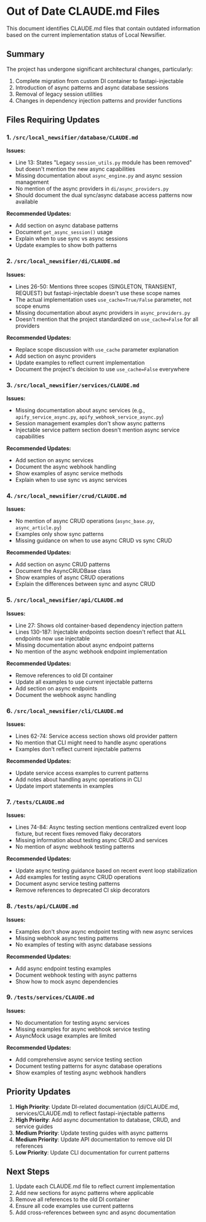 # Out of Date CLAUDE.md Files

This document identifies CLAUDE.md files that contain outdated information based on the current implementation status of Local Newsifier.

## Summary

The project has undergone significant architectural changes, particularly:
1. Complete migration from custom DI container to fastapi-injectable
2. Introduction of async patterns and async database sessions
3. Removal of legacy session utilities
4. Changes in dependency injection patterns and provider functions

## Files Requiring Updates

### 1. `/src/local_newsifier/database/CLAUDE.md`

**Issues:**
- Line 13: States "Legacy `session_utils.py` module has been removed" but doesn't mention the new async capabilities
- Missing documentation about `async_engine.py` and async session management
- No mention of the async providers in `di/async_providers.py`
- Should document the dual sync/async database access patterns now available

**Recommended Updates:**
- Add section on async database patterns
- Document `get_async_session()` usage
- Explain when to use sync vs async sessions
- Update examples to show both patterns

### 2. `/src/local_newsifier/di/CLAUDE.md`

**Issues:**
- Lines 26-50: Mentions three scopes (SINGLETON, TRANSIENT, REQUEST) but fastapi-injectable doesn't use these scope names
- The actual implementation uses `use_cache=True/False` parameter, not scope enums
- Missing documentation about async providers in `async_providers.py`
- Doesn't mention that the project standardized on `use_cache=False` for all providers

**Recommended Updates:**
- Replace scope discussion with `use_cache` parameter explanation
- Add section on async providers
- Update examples to reflect current implementation
- Document the project's decision to use `use_cache=False` everywhere

### 3. `/src/local_newsifier/services/CLAUDE.md`

**Issues:**
- Missing documentation about async services (e.g., `apify_service_async.py`, `apify_webhook_service_async.py`)
- Session management examples don't show async patterns
- Injectable service pattern section doesn't mention async service capabilities

**Recommended Updates:**
- Add section on async services
- Document the async webhook handling
- Show examples of async service methods
- Explain when to use sync vs async services

### 4. `/src/local_newsifier/crud/CLAUDE.md`

**Issues:**
- No mention of async CRUD operations (`async_base.py`, `async_article.py`)
- Examples only show sync patterns
- Missing guidance on when to use async CRUD vs sync CRUD

**Recommended Updates:**
- Add section on async CRUD patterns
- Document the AsyncCRUDBase class
- Show examples of async CRUD operations
- Explain the differences between sync and async CRUD

### 5. `/src/local_newsifier/api/CLAUDE.md`

**Issues:**
- Line 27: Shows old container-based dependency injection pattern
- Lines 130-187: Injectable endpoints section doesn't reflect that ALL endpoints now use injectable
- Missing documentation about async endpoint patterns
- No mention of the async webhook endpoint implementation

**Recommended Updates:**
- Remove references to old DI container
- Update all examples to use current injectable patterns
- Add section on async endpoints
- Document the webhook async handling

### 6. `/src/local_newsifier/cli/CLAUDE.md`

**Issues:**
- Lines 62-74: Service access section shows old provider pattern
- No mention that CLI might need to handle async operations
- Examples don't reflect current injectable patterns

**Recommended Updates:**
- Update service access examples to current patterns
- Add notes about handling async operations in CLI
- Update import statements in examples

### 7. `/tests/CLAUDE.md`

**Issues:**
- Lines 74-84: Async testing section mentions centralized event loop fixture, but recent fixes removed flaky decorators
- Missing information about testing async CRUD and services
- No mention of async webhook testing patterns

**Recommended Updates:**
- Update async testing guidance based on recent event loop stabilization
- Add examples for testing async CRUD operations
- Document async service testing patterns
- Remove references to deprecated CI skip decorators

### 8. `/tests/api/CLAUDE.md`

**Issues:**
- Examples don't show async endpoint testing with new async services
- Missing webhook async testing patterns
- No examples of testing with async database sessions

**Recommended Updates:**
- Add async endpoint testing examples
- Document webhook testing with async patterns
- Show how to mock async dependencies

### 9. `/tests/services/CLAUDE.md`

**Issues:**
- No documentation for testing async services
- Missing examples for async webhook service testing
- AsyncMock usage examples are limited

**Recommended Updates:**
- Add comprehensive async service testing section
- Document testing patterns for async database operations
- Show examples of testing async webhook handlers

## Priority Updates

1. **High Priority**: Update DI-related documentation (di/CLAUDE.md, services/CLAUDE.md) to reflect fastapi-injectable patterns
2. **High Priority**: Add async documentation to database, CRUD, and service guides
3. **Medium Priority**: Update testing guides with async patterns
4. **Medium Priority**: Update API documentation to remove old DI references
5. **Low Priority**: Update CLI documentation for current patterns

## Next Steps

1. Update each CLAUDE.md file to reflect current implementation
2. Add new sections for async patterns where applicable
3. Remove all references to the old DI container
4. Ensure all code examples use current patterns
5. Add cross-references between sync and async documentation
